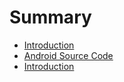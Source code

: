 # Summary

* [Introduction](Introduction.md)
* [Android Source Code](android_source_code.md)
* [Introduction](Introduction.md)


